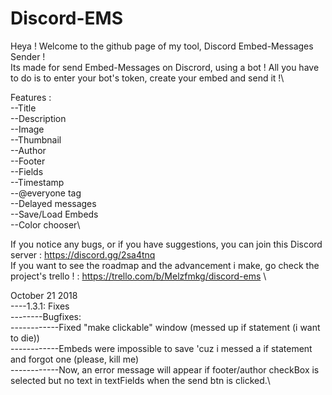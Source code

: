 # Discord-EMS
Heya ! Welcome to the github page of my tool, Discord Embed-Messages Sender !\
Its made for send Embed-Messages on Discrord, using a bot ! All you have to do is to enter your bot's token, create your embed and send it !\

Features :\
--Title\
--Description\
--Image\
--Thumbnail\
--Author\
--Footer\
--Fields\
--Timestamp\
--@everyone tag\
--Delayed messages\
--Save/Load Embeds\
--Color chooser\

If you notice any bugs, or if you have suggestions, you can join this Discord server : https://discord.gg/2sa4tnq \
If you want to see the roadmap and the advancement i make, go check the project's trello ! : https://trello.com/b/Melzfmkg/discord-ems \
  

October 21 2018\
----1.3.1: Fixes\
--------Bugfixes:\
------------Fixed "make clickable" window (messed up if statement (i want to die))\
------------Embeds were impossible to save 'cuz i messed a if statement and forgot one (please, kill me)\
------------Now, an error message will appear if footer/author checkBox is selected but no text in textFields when the send btn is clicked.\
